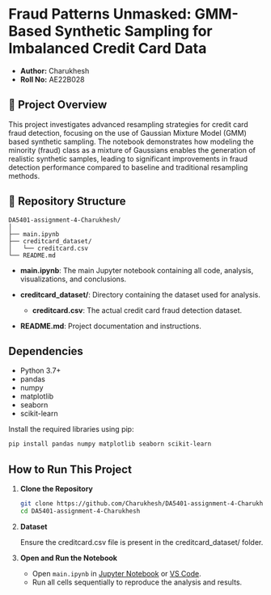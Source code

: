 # Fraud Patterns Unmasked: GMM-Based Synthetic Sampling for Imbalanced Credit Card Data

- **Author:** Charukhesh  
- **Roll No:** AE22B028

## 📖 Project Overview

This project investigates advanced resampling strategies for credit card fraud detection, focusing on the use of Gaussian Mixture Model (GMM) based synthetic sampling. The notebook demonstrates how modeling the minority (fraud) class as a mixture of Gaussians enables the generation of realistic synthetic samples, leading to significant improvements in fraud detection performance compared to baseline and traditional resampling methods.

## 📁 Repository Structure

```
DA5401-assignment-4-Charukhesh/
│
├── main.ipynb
├── creditcard_dataset/
│   └── creditcard.csv
└── README.md
```


- **main.ipynb**: The main Jupyter notebook containing all code, analysis, visualizations, and conclusions.  

- **creditcard_dataset/**: Directory containing the dataset used for analysis.
    - **creditcard.csv**: The actual credit card fraud detection dataset.

- **README.md**: Project documentation and instructions.

## Dependencies

- Python 3.7+
- pandas
- numpy
- matplotlib
- seaborn
- scikit-learn

Install the required libraries using pip:

```bash
pip install pandas numpy matplotlib seaborn scikit-learn
```

## How to Run This Project
1. **Clone the Repository**
    ```bash
    git clone https://github.com/Charukhesh/DA5401-assignment-4-Charukhesh.git
    cd DA5401-assignment-4-Charukhesh
    ```

2. **Dataset**

    Ensure the creditcard.csv file is present in the creditcard_dataset/ folder.

3. **Open and Run the Notebook**
    - Open `main.ipynb` in [Jupyter Notebook](https://jupyter.org/) or [VS Code](https://code.visualstudio.com/).
    - Run all cells sequentially to reproduce the analysis and results.

